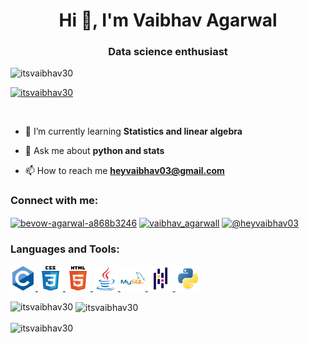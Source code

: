 <h1 align="center">Hi 👋, I'm Vaibhav Agarwal</h1>
<h3 align="center">Data science enthusiast</h3>

<p align="left"> <img src="https://komarev.com/ghpvc/?username=itsvaibhav30&label=Profile%20views&color=0e75b6&style=flat" alt="itsvaibhav30" /> </p>

<p align="left"> <a href="https://github.com/ryo-ma/github-profile-trophy"><img src="https://github-profile-trophy.vercel.app/?username=itsvaibhav30" alt="itsvaibhav30" /></a> </p>

<p align="left"> <a href="https://twitter.com/" target="blank"><img src="https://img.shields.io/twitter/follow/?logo=twitter&style=for-the-badge" alt="" /></a> </p>

- 🌱 I’m currently learning **Statistics and linear algebra**

- 💬 Ask me about **python and stats**

- 📫 How to reach me **heyvaibhav03@gmail.com**

<h3 align="left">Connect with me:</h3>
<p align="left">
<a href="https://linkedin.com/in/bevow-agarwal-a868b3246" target="blank"><img align="center" src="https://raw.githubusercontent.com/rahuldkjain/github-profile-readme-generator/master/src/images/icons/Social/linked-in-alt.svg" alt="bevow-agarwal-a868b3246" height="30" width="40" /></a>
<a href="https://instagram.com/vaibhav_agarwall" target="blank"><img align="center" src="https://raw.githubusercontent.com/rahuldkjain/github-profile-readme-generator/master/src/images/icons/Social/instagram.svg" alt="vaibhav_agarwall" height="30" width="40" /></a>
<a href="https://www.hackerrank.com/@heyvaibhav03" target="blank"><img align="center" src="https://raw.githubusercontent.com/rahuldkjain/github-profile-readme-generator/master/src/images/icons/Social/hackerrank.svg" alt="@heyvaibhav03" height="30" width="40" /></a>
</p>

<h3 align="left">Languages and Tools:</h3>
<p align="left"> <a href="https://www.cprogramming.com/" target="_blank" rel="noreferrer"> <img src="https://raw.githubusercontent.com/devicons/devicon/master/icons/c/c-original.svg" alt="c" width="40" height="40"/> </a> <a href="https://www.w3schools.com/css/" target="_blank" rel="noreferrer"> <img src="https://raw.githubusercontent.com/devicons/devicon/master/icons/css3/css3-original-wordmark.svg" alt="css3" width="40" height="40"/> </a> <a href="https://www.w3.org/html/" target="_blank" rel="noreferrer"> <img src="https://raw.githubusercontent.com/devicons/devicon/master/icons/html5/html5-original-wordmark.svg" alt="html5" width="40" height="40"/> </a> <a href="https://www.java.com" target="_blank" rel="noreferrer"> <img src="https://raw.githubusercontent.com/devicons/devicon/master/icons/java/java-original.svg" alt="java" width="40" height="40"/> </a> <a href="https://www.mysql.com/" target="_blank" rel="noreferrer"> <img src="https://raw.githubusercontent.com/devicons/devicon/master/icons/mysql/mysql-original-wordmark.svg" alt="mysql" width="40" height="40"/> </a> <a href="https://pandas.pydata.org/" target="_blank" rel="noreferrer"> <img src="https://raw.githubusercontent.com/devicons/devicon/2ae2a900d2f041da66e950e4d48052658d850630/icons/pandas/pandas-original.svg" alt="pandas" width="40" height="40"/> </a> <a href="https://www.python.org" target="_blank" rel="noreferrer"> <img src="https://raw.githubusercontent.com/devicons/devicon/master/icons/python/python-original.svg" alt="python" width="40" height="40"/> </a> </p>

<p><img align="left" src="https://github-readme-stats.vercel.app/api/top-langs?username=itsvaibhav30&show_icons=true&locale=en&layout=compact" alt="itsvaibhav30" /></p>

<p>&nbsp;<img align="center" src="https://github-readme-stats.vercel.app/api?username=itsvaibhav30&show_icons=true&locale=en" alt="itsvaibhav30" /></p>

<p><img align="center" src="https://github-readme-streak-stats.herokuapp.com/?user=itsvaibhav30&" alt="itsvaibhav30" /></p>
